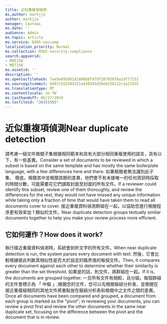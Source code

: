 ```yaml
---
title: 近似重複項偵測
ms.author: markjjo
author: markjjo
manager: laurawi
ms.date: ''
audience: Admin
ms.topic: article
ms.service: O365-seccomp
localization_priority: Normal
ms.collection: M365-security-compliance
search.appverid:
- MOE150
- MET150
ms.assetid: ''
description: ''
ms.openlocfilehash: 7ae5e695091d140089f979f28793876a2df77251
ms.sourcegitcommit: 9d67cb52544321a430343d39eb336112c1a11d35
ms.translationtype: MT
ms.contentlocale: zh-TW
ms.lasthandoff: 05/17/2019
ms.locfileid: "34151565"
---
```

# <a name="near-duplicate-detection"></a><span data-ttu-id="19260-102">近似重複項偵測</span><span class="sxs-lookup"><span data-stu-id="19260-102">Near duplicate detection</span></span>

<span data-ttu-id="19260-103">請考慮一組文件檢閱子集根據相同範本和具有大部分相同重複使用的語言，具有以下，有一些差異。</span><span class="sxs-lookup"><span data-stu-id="19260-103">Consider a set of documents to be reviewed in which a subset is based on the same template and has mostly the same boilerplate language, with a few differences here and there.</span></span> <span data-ttu-id="19260-104">如果檢閱者無法識別此子集、 徹底，檢閱其中並檢閱其餘的差異，他們會不有未接唯一的任何資訊時採取的時間分數，可能需要花它們讀取封面至封面的所有文件。</span><span class="sxs-lookup"><span data-stu-id="19260-104">If a reviewer could identify this subset, review one of them thoroughly, and review the differences for the rest, they would not have missed any unique information while taking only a fraction of time that would have taken them to read all documents cover to cover.</span></span> <span data-ttu-id="19260-105">接近重複資料偵測群組在一起，以協助您進行檢閱程序更有效率加 1 類似的文件。</span><span class="sxs-lookup"><span data-stu-id="19260-105">Near duplicate detection groups textually similar documents together to help you make your review process more efficient.</span></span>

## <a name="how-does-it-work"></a><span data-ttu-id="19260-106">它如何運作？</span><span class="sxs-lookup"><span data-stu-id="19260-106">How does it work?</span></span>

<span data-ttu-id="19260-107">執行接近重複資料偵測時，系統會剖析文字的所有文件。</span><span class="sxs-lookup"><span data-stu-id="19260-107">When near duplicate detection is run, the system parses every document with text.</span></span> <span data-ttu-id="19260-108">然後，它會比較根據彼此判斷其相似性是否大於設定的臨界值的每個文件。</span><span class="sxs-lookup"><span data-stu-id="19260-108">Then, it compares every document against each other to determine whether their similarity is greater than the set threshold.</span></span> <span data-ttu-id="19260-109">如果是的話，則文件，將群組在一起。</span><span class="sxs-lookup"><span data-stu-id="19260-109">If it is, the documents are grouped together.</span></span> <span data-ttu-id="19260-110">一旦所有文件有相較，且分組，每個群組的文件會標示為 「 中樞 」;檢閱您的文件，您可以先檢閱樞紐分析表，並檢閱在接近重複組相同的其他文件將重點放在樞紐分析表和檢閱中之文件之間的差異。</span><span class="sxs-lookup"><span data-stu-id="19260-110">Once all documents have been compared and grouped, a document from each group is marked as the "pivot"; in reviewing your documents, you can review a pivot first and review the other documents in the same near duplicate set, focusing on the difference between the pivot and the document that is in review.</span></span>